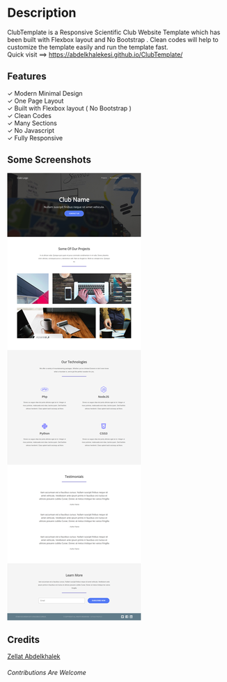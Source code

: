 # Description
ClubTemplate is a Responsive Scientific Club Website Template which has been built with Flexbox layout and No Bootstrap . Clean codes will help to customize the template easily and run the template fast. <br>
Quick visit ==>  https://abdelkhalekesi.github.io/ClubTemplate/ 

## Features
✓ Modern Minimal Design <br>
✓ One Page Layout <br>
✓ Built with Flexbox layout ( No Bootstrap )  <br>
✓ Clean Codes <br>
✓ Many Sections <br>
✓ No Javascript <br>
✓ Fully Responsive <br>


## Some Screenshots
![ClubTemplate Modern Minimal Design HTML5 & C553](/screencapture-abdelkhalekesi-github-io-ClubTemplate-2018-08-24-20_53_29.png)


## Credits
[Zellat Abdelkhalek](https://github.com/AbdelkhalekESI)

###### Contributions Are Welcome 


